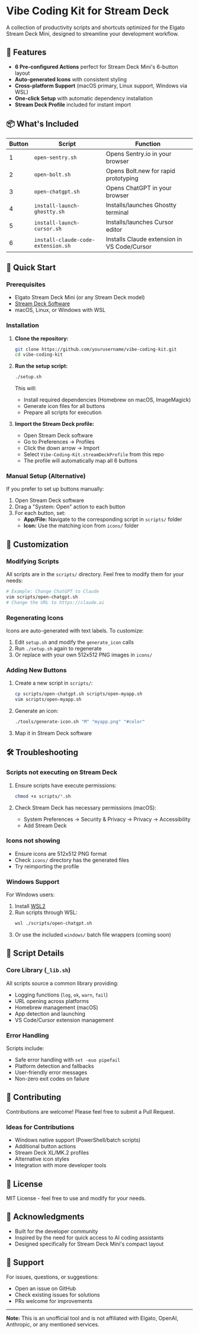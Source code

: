 # Vibe Coding Kit for Stream Deck

A collection of productivity scripts and shortcuts optimized for the Elgato Stream Deck Mini, designed to streamline your development workflow.

## 🎯 Features

- **6 Pre-configured Actions** perfect for Stream Deck Mini's 6-button layout
- **Auto-generated Icons** with consistent styling
- **Cross-platform Support** (macOS primary, Linux support, Windows via WSL)
- **One-click Setup** with automatic dependency installation
- **Stream Deck Profile** included for instant import

## 📦 What's Included

| Button | Script | Function |
|--------|--------|----------|
| 1 | `open-sentry.sh` | Opens Sentry.io in your browser |
| 2 | `open-bolt.sh` | Opens Bolt.new for rapid prototyping |
| 3 | `open-chatgpt.sh` | Opens ChatGPT in your browser |
| 4 | `install-launch-ghostty.sh` | Installs/launches Ghostty terminal |
| 5 | `install-launch-cursor.sh` | Installs/launches Cursor editor |
| 6 | `install-claude-code-extension.sh` | Installs Claude extension in VS Code/Cursor |

## 🚀 Quick Start

### Prerequisites

- Elgato Stream Deck Mini (or any Stream Deck model)
- [Stream Deck Software](https://www.elgato.com/downloads)
- macOS, Linux, or Windows with WSL

### Installation

1. **Clone the repository:**
   ```bash
   git clone https://github.com/yourusername/vibe-coding-kit.git
   cd vibe-coding-kit
   ```

2. **Run the setup script:**
   ```bash
   ./setup.sh
   ```
   This will:
   - Install required dependencies (Homebrew on macOS, ImageMagick)
   - Generate icon files for all buttons
   - Prepare all scripts for execution

3. **Import the Stream Deck profile:**
   - Open Stream Deck software
   - Go to Preferences → Profiles
   - Click the down arrow → Import
   - Select `Vibe-Coding-Kit.streamDeckProfile` from this repo
   - The profile will automatically map all 6 buttons

### Manual Setup (Alternative)

If you prefer to set up buttons manually:

1. Open Stream Deck software
2. Drag a "System: Open" action to each button
3. For each button, set:
   - **App/File:** Navigate to the corresponding script in `scripts/` folder
   - **Icon:** Use the matching icon from `icons/` folder

## 🎨 Customization

### Modifying Scripts

All scripts are in the `scripts/` directory. Feel free to modify them for your needs:

```bash
# Example: Change ChatGPT to Claude
vim scripts/open-chatgpt.sh
# Change the URL to https://claude.ai
```

### Regenerating Icons

Icons are auto-generated with text labels. To customize:

1. Edit `setup.sh` and modify the `generate_icon` calls
2. Run `./setup.sh` again to regenerate
3. Or replace with your own 512x512 PNG images in `icons/`

### Adding New Buttons

1. Create a new script in `scripts/`:
   ```bash
   cp scripts/open-chatgpt.sh scripts/open-myapp.sh
   vim scripts/open-myapp.sh
   ```

2. Generate an icon:
   ```bash
   ./tools/generate-icon.sh "M" "myapp.png" "#color"
   ```

3. Map it in Stream Deck software

## 🛠️ Troubleshooting

### Scripts not executing on Stream Deck

1. Ensure scripts have execute permissions:
   ```bash
   chmod +x scripts/*.sh
   ```

2. Check Stream Deck has necessary permissions (macOS):
   - System Preferences → Security & Privacy → Privacy → Accessibility
   - Add Stream Deck

### Icons not showing

- Ensure icons are 512x512 PNG format
- Check `icons/` directory has the generated files
- Try reimporting the profile

### Windows Support

For Windows users:
1. Install [WSL2](https://docs.microsoft.com/en-us/windows/wsl/install)
2. Run scripts through WSL:
   ```bash
   wsl ./scripts/open-chatgpt.sh
   ```
3. Or use the included `windows/` batch file wrappers (coming soon)

## 📝 Script Details

### Core Library (`_lib.sh`)

All scripts source a common library providing:
- Logging functions (`log`, `ok`, `warn`, `fail`)
- URL opening across platforms
- Homebrew management (macOS)
- App detection and launching
- VS Code/Cursor extension management

### Error Handling

Scripts include:
- Safe error handling with `set -euo pipefail`
- Platform detection and fallbacks
- User-friendly error messages
- Non-zero exit codes on failure

## 🤝 Contributing

Contributions are welcome! Please feel free to submit a Pull Request.

### Ideas for Contributions

- Windows native support (PowerShell/batch scripts)
- Additional button actions
- Stream Deck XL/MK.2 profiles
- Alternative icon styles
- Integration with more developer tools

## 📄 License

MIT License - feel free to use and modify for your needs.

## 🙏 Acknowledgments

- Built for the developer community
- Inspired by the need for quick access to AI coding assistants
- Designed specifically for Stream Deck Mini's compact layout

## 📧 Support

For issues, questions, or suggestions:
- Open an issue on GitHub
- Check existing issues for solutions
- PRs welcome for improvements

---

**Note:** This is an unofficial tool and is not affiliated with Elgato, OpenAI, Anthropic, or any mentioned services.